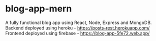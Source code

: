 # blog-app-mern
A fully functional blog app using React, Node, Express and MongoDB.
Backend deployed using heroku - https://posts-rest.herokuapp.com/ \
Frontend deployed using firebase - https://blog-app-5fe72.web.app/

